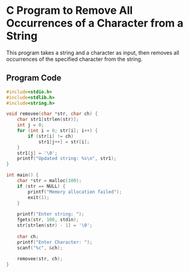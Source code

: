 # C Program to Remove All Occurrences of a Character from a String

This program takes a string and a character as input, then removes all occurrences of the specified character from the string.

## Program Code

```c
#include<stdio.h>
#include<stdlib.h>
#include<string.h>

void removee(char *str, char ch) {
    char str1[strlen(str)];
    int j = 0;
    for (int i = 0; str[i]; i++) {
        if (str[i] != ch)
            str1[j++] = str[i];
    }
    str1[j] = '\0';
    printf("Updated string: %s\n", str1);
}

int main() {
    char *str = malloc(100);
    if (str == NULL) {
        printf("Memory allocation failed");
        exit(1);
    }
    
    printf("Enter string: ");
    fgets(str, 100, stdin);
    str[strlen(str) - 1] = '\0';
    
    char ch;
    printf("Enter Character: ");
    scanf("%c", &ch);
    
    removee(str, ch);
}
```

